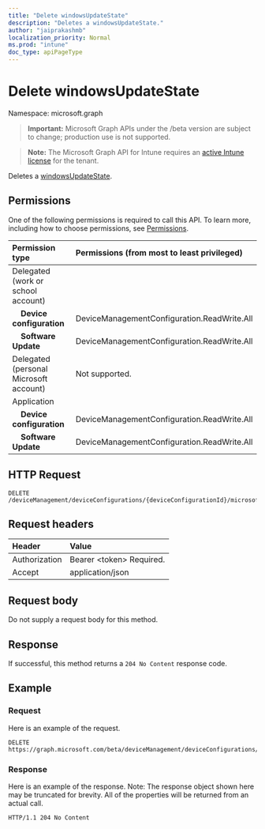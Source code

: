 ```yaml
---
title: "Delete windowsUpdateState"
description: "Deletes a windowsUpdateState."
author: "jaiprakashmb"
localization_priority: Normal
ms.prod: "intune"
doc_type: apiPageType
---
```


# Delete windowsUpdateState

Namespace: microsoft.graph

> **Important:** Microsoft Graph APIs under the /beta version are subject to change; production use is not supported.

> **Note:** The Microsoft Graph API for Intune requires an [active Intune license](https://go.microsoft.com/fwlink/?linkid=839381) for the tenant.

Deletes a [windowsUpdateState](../resources/intune-shared-windowsupdatestate.md).

## Permissions
One of the following permissions is required to call this API. To learn more, including how to choose permissions, see [Permissions](/graph/permissions-reference).

|Permission type|Permissions (from most to least privileged)|
|:---|:---|
|Delegated (work or school account)||
| &nbsp; &nbsp; **Device configuration** | DeviceManagementConfiguration.ReadWrite.All|
| &nbsp; &nbsp; **Software Update** | DeviceManagementConfiguration.ReadWrite.All|
|Delegated (personal Microsoft account)|Not supported.|
|Application||
| &nbsp; &nbsp; **Device configuration** | DeviceManagementConfiguration.ReadWrite.All|
| &nbsp; &nbsp; **Software Update** | DeviceManagementConfiguration.ReadWrite.All|

## HTTP Request
<!-- {
  "blockType": "ignored"
}
-->
``` http
DELETE /deviceManagement/deviceConfigurations/{deviceConfigurationId}/microsoft.graph.windowsUpdateForBusinessConfiguration/deviceUpdateStates/{windowsUpdateStateId}
```

## Request headers
|Header|Value|
|:---|:---|
|Authorization|Bearer &lt;token&gt; Required.|
|Accept|application/json|

## Request body
Do not supply a request body for this method.

## Response
If successful, this method returns a `204 No Content` response code.

## Example

### Request
Here is an example of the request.
``` http
DELETE https://graph.microsoft.com/beta/deviceManagement/deviceConfigurations/{deviceConfigurationId}/microsoft.graph.windowsUpdateForBusinessConfiguration/deviceUpdateStates/{windowsUpdateStateId}
```

### Response
Here is an example of the response. Note: The response object shown here may be truncated for brevity. All of the properties will be returned from an actual call.
``` http
HTTP/1.1 204 No Content
```
